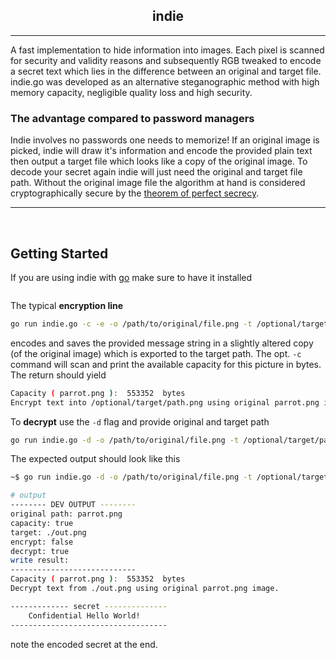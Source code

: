 <h2 align=center><strong>indie</strong></h2>

---

A fast implementation to hide information into images. Each pixel is scanned for security and validity reasons and subsequently RGB tweaked to encode a secret text which lies in the difference between an original and target file. indie.go was developed as an alternative steganographic method with high memory capacity, negligible quality loss and high security.

### The advantage compared to password managers
Indie involves no passwords one needs to memorize! If an original image is picked, indie will draw it's information and encode the provided plain text then output a target file which looks like a copy of the original image. To decode your secret again indie will just need the original and target file path. Without the original image file the algorithm at hand is considered cryptographically secure by the [theorem of perfect secrecy](https://en.wikipedia.org/wiki/One-time_pad).

---

<br>

## Getting Started

If you are using indie with [go](https://golang.org/) make sure to have it installed
```bash

```

The typical <strong>encryption line</strong>
```bash
go run indie.go -c -e -o /path/to/original/file.png -t /optional/target/path.png -s "Confidential Hello World!" 
```
encodes and saves the provided message string in a slightly altered copy (of the original image) which is exported to the target path.
The opt. `-c` command will scan and print the available capacity for this picture in bytes. The return should yield

```bash
Capacity ( parrot.png ):  553352  bytes
Encrypt text into /optional/target/path.png using original parrot.png image.
```

To <strong>decrypt</strong> use the `-d` flag and provide original and target path 
```bash
go run indie.go -d -o /path/to/original/file.png -t /optional/target/path.png
```
The expected output should look like this
```bash
~$ go run indie.go -d -o /path/to/original/file.png -t /optional/target/path.png

# output
-------- DEV OUTPUT --------
original path: parrot.png
capacity: true
target: ./out.png
encrypt: false
decrypt: true
write result: 
----------------------------
Capacity ( parrot.png ):  553352  bytes
Decrypt text from ./out.png using original parrot.png image.

------------- secret --------------
    Confidential Hello World! 
-----------------------------------
```
note the encoded secret at the end.
